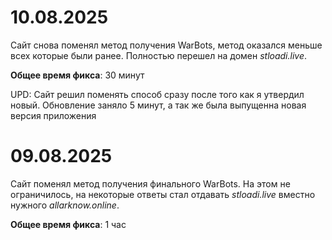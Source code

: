 # 10.08.2025
Сайт снова поменял метод получения WarBots, метод оказался меньше всех которые были ранее. Полностью перешел на домен *stloadi.live*.

**Общее время фикса**: 30 минут

UPD: Сайт решил поменять способ сразу после того как я утвердил новый. Обновление заняло 5 минут, а так же была выпущенна новая версия приложения

# 09.08.2025
Сайт поменял метод получения финального WarBots. На этом не ограничилось, на некоторые ответы стал отдавать *stloadi.live* вместно нужного *allarknow.online*.

**Общее время фикса**: 1 час
